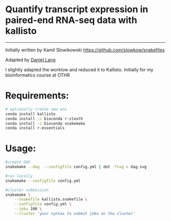 # Quantify transcript expression in paired-end RNA-seq data with kallisto
-----------------------------------------------------------------------
Initially written by Kamil Slowikowski
https://github.com/slowkow/snakefiles

Adapted by [Daniel Lang](@daniel.lang)

I slightly adapted the worklow and reduced it to Kallisto. Initially for my bioinformatics course at OTHR


# Requirements:

```bash
# optionally create new env
conda install kallisto
conda install -c bioconda r-sleuth
conda install -c bioconda snakemake
conda install r-essentials
```

# Usage: 
```bash
#create DAG
snakemake --dag  --configfile config.yml | dot -Tsvg > dag.svg

#run locally
snakemake --configfile config.yml 

#cluster submission
snakemake \
  	--snakefile kallisto.snakefile \
  	--configfile config.yml \
  	--jobs 100 \
  	--cluster 'your syntax to submit jobs on the cluster'
```

